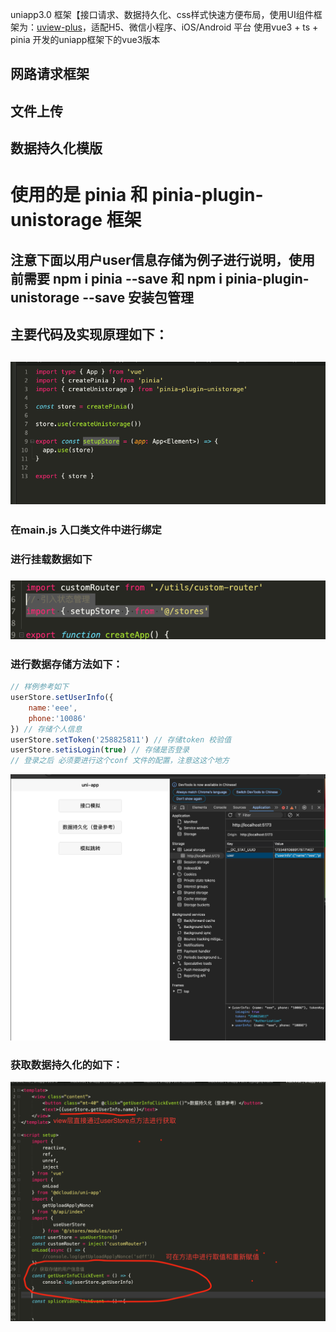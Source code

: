 uniapp3.0 框架【接口请求、数据持久化、css样式快速方便布局，使用UI组件框架为：[uview-plus](https://uview-plus.jiangruyi.com/components/intro.html)，适配H5、微信小程序、iOS/Android 平台 
使用vue3 + ts + pinia 开发的uniapp框架下的vue3版本 
## 网路请求框架
## 文件上传
## 数据持久化模版

# 使用的是 pinia 和 pinia-plugin-unistorage 框架
## 注意下面以用户user信息存储为例子进行说明，使用前需要 npm i pinia --save 和  npm i pinia-plugin-unistorage --save 安装包管理
## 主要代码及实现原理如下：
## ![](README_files/3.png)
 ###  在main.js 入口类文件中进行绑定
 ###  进行挂载数据如下
 ### ![](README_files/2.png)
 ###  进行数据存储方法如下：
```javascript
// 样例参考如下
userStore.setUserInfo({
	name:'eee',
	phone:'10086'
}) // 存储个人信息
userStore.setToken('258825811') // 存储token 校验值
userStore.setisLogin(true) // 存储是否登录
// 登录之后 必须要进行这个conf 文件的配置，注意这这个地方
```
![](README_files/1.png)
 ### 获取数据持久化的如下：
 ![](README_files/4.png)
